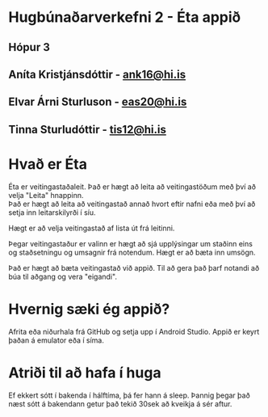 # Hugbúnaðarverkefni 2 - Éta appið

## Hópur 3

## Aníta Kristjánsdóttir - ank16@hi.is

## Elvar Árni Sturluson - eas20@hi.is

## Tinna Sturludóttir - tis12@hi.is

# Hvað er Éta

Éta er veitingastaðaleit.  Það er hægt að leita að veitingastöðum með því að velja "Leita" hnappinn.  
Það er hægt að leita að veitingastað annað hvort eftir nafni eða með því að setja inn leitarskilyrði í síu.

Hægt er að velja veitingastað af lista út frá leitinni.

Þegar veitingastaður er valinn er hægt að sjá upplýsingar um staðinn eins og staðsetningu og umsagnir frá notendum.  Hægt er að bæta inn umsögn.

Það er hægt að bæta veitingastað við appið.  Til að gera það þarf notandi að búa til aðgang og vera "eigandi".

# Hvernig sæki ég appið?

Afrita eða niðurhala frá GitHub og setja upp í Android Studio.  Appið er keyrt þaðan á emulator eða í síma.

# Atriði til að hafa í huga

Ef ekkert sótt í bakenda í hálftíma, þá fer hann á sleep.  Þannig þegar það næst sótt á bakendann getur það tekið 30sek að kveikja á sér aftur.



